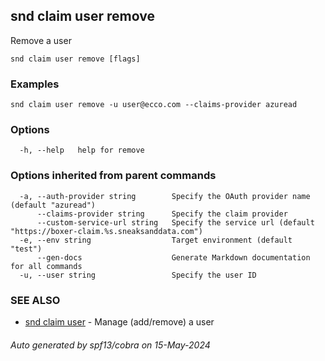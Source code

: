 ## snd claim user remove

Remove a user

```
snd claim user remove [flags]
```

### Examples

```
snd claim user remove -u user@ecco.com --claims-provider azuread
```

### Options

```
  -h, --help   help for remove
```

### Options inherited from parent commands

```
  -a, --auth-provider string        Specify the OAuth provider name (default "azuread")
      --claims-provider string      Specify the claim provider
      --custom-service-url string   Specify the service url (default "https://boxer-claim.%s.sneaksanddata.com")
  -e, --env string                  Target environment (default "test")
      --gen-docs                    Generate Markdown documentation for all commands
  -u, --user string                 Specify the user ID
```

### SEE ALSO

* [snd claim user](snd_claim_user.md)	 - Manage (add/remove) a user


###### Auto generated by spf13/cobra on 15-May-2024
